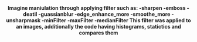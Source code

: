 <div style="text-align:center">
<b>Imagine maniulation through applying filter such as:  
-sharpen  
-emboss  
-deatil  
-guassianblur  
-edge_enhance_more  
-smoothe_more  
-unsharpmask  
-minFilter  
-maxFilter  
-medianFilter  
 This filter was applied to an images, additionally the code having histograms, statictics and compares them</b>
</div>
